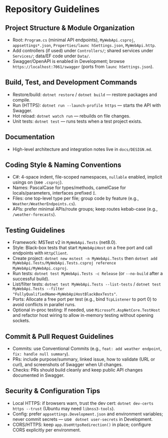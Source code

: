 # Repository Guidelines

## Project Structure & Module Organization
- Root: `Program.cs` (minimal API endpoints), `MyWebApi.csproj`, `appsettings*.json`, `Properties/launc
hSettings.json`, `MyWebApi.http`.
- Add controllers (if used) under `Controllers/`; shared services under `Services/`; data/EF code under
 `Data/`.
- Swagger/OpenAPI is enabled in Development; browse `https://localhost:7061/swagger` (ports from `launc
hSettings.json`).

## Build, Test, and Development Commands
- Restore/build: `dotnet restore` / `dotnet build` — restore packages and compile.
- Run (HTTPS): `dotnet run --launch-profile https` — starts the API with Swagger.
- Hot reload: `dotnet watch run` — rebuilds on file changes.
- Unit tests: `dotnet test` — runs tests when a test project exists.

## Documentation
- High-level architecture and integration notes live in `docs/DESIGN.md`.

## Coding Style & Naming Conventions
- C#: 4-space indent, file-scoped namespaces, `nullable` enabled, implicit usings on (see `.csproj`).
- Names: PascalCase for types/methods, camelCase for locals/parameters, interfaces prefixed `I`.
- Files: one top-level type per file; group code by feature (e.g., `Weather/WeatherEndpoints.cs`).
- APIs: prefer minimal APIs/route groups; keep routes kebab-case (e.g., `/weather-forecasts`).

## Testing Guidelines
- Framework: MSTest v2 in `MyWebApi.Tests` (net8.0).
- Style: Black-box tests that start `MyWebApiHost` on a free port and call endpoints with `HttpClient`.
- Create project: `dotnet new mstest -n MyWebApi.Tests` then `dotnet add MyWebApi.Tests/MyWebApi.Tests.csproj reference MyWebApi/MyWebApi.csproj`.
- Run tests: `dotnet test MyWebApi.Tests -c Release` (or `--no-build` after a successful build).
- List/filter tests: `dotnet test MyWebApi.Tests --list-tests` / `dotnet test MyWebApi.Tests --filter "FullyQualifiedName~MyWebApiHostBlackBoxTests"`.
- Ports: Allocate a free port per test (e.g., bind `TcpListener` to port 0) to avoid conflicts in parallel runs.
- Optional in-proc testing: If needed, use `Microsoft.AspNetCore.TestHost` and refactor host wiring to allow in-memory testing without opening sockets.

## Commit & Pull Request Guidelines
- Commits: use Conventional Commits (e.g., `feat: add weather endpoint`, `fix: handle null summary`).
- PRs: include purpose/summary, linked issue, how to validate (URL or curl), and screenshots of Swagger
 when UI changes.
- Checks: PRs should build cleanly and keep public API changes documented in Swagger.

## Security & Configuration Tips
- Local HTTPS: if browsers warn, trust the dev cert: `dotnet dev-certs https --trust` (Ubuntu may need 
`libnss3-tools`).
- Config: prefer `appsettings.Development.json` and environment variables; never commit secrets — use `
dotnet user-secrets` in Development.
- CORS/HTTPS: keep `app.UseHttpsRedirection()` in place; configure CORS explicitly per environment.
